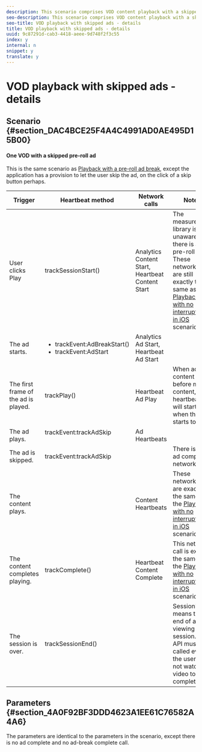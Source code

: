 ```yaml
---
description: This scenario comprises VOD content playback with a skipped ad.
seo-description: This scenario comprises VOD content playback with a skipped ad.
seo-title: VOD playback with skipped ads - details
title: VOD playback with skipped ads - details
uuid: 9c87291d-cab3-4418-aeee-9d748f2f3c55
index: y
internal: n
snippet: y
translate: y
---
```


# VOD playback with skipped ads - details


## Scenario {#section_DAC4BCE25F4A4C4991AD0AE495D15B00}


#### One VOD with a skipped pre-roll ad
<table id="table_8308559859FA480C8263DFBBFC716ADB">  
 <desc>
  This is the same scenario as 
  <a href="r_vhl_scenarios_mc-vod-pr-ad-breaks-top.xml#reference_1F38D9E89E0849D19AAD9C45E9CC8F7D" format="dita" scope="local"> Playback with a pre-roll ad break</a>, except the application has a provision to let the user skip the ad, on the click of a skip button perhaps. 
 </desc> 
 <thead> 
  <tr> 
   <th colname="col1" class="entry"> Trigger </th> 
   <th colname="col2" class="entry"> Heartbeat method </th> 
   <th colname="col3" class="entry"> Network calls </th> 
   <th colname="col4" class="entry"> Notes </th> 
  </tr>
 </thead>
 <tbody> 
  <tr> 
   <td colname="col1">User clicks <span class="uicontrol"> Play</span> </td> 
   <td colname="col2"><span class="codeph"> trackSessionStart()</span> </td> 
   <td colname="col3"> Analytics Content Start, Heartbeat Content Start</td> 
   <td colname="col4">The measurement library is unaware that there is a pre-roll ad. These network calls are still exactly the same as <a href="r_vhl_scenarios_mc-vod-40-no-interup-top.xml#concept_DCD05D528AE642C686C07819C6C18316" format="dita" scope="local"> Playback with no interruptions in iOS</a> scenario. </td> 
  </tr> 
  <tr> 
   <td colname="col1"> The ad starts. </td> 
   <td colname="col2"> 
    <ul id="ul_6CFE71C5EBC34B7483B1D4E1A73F47E7"> 
     <li id="li_398694BCFA154E30B5986FE3B8694B0C"><span class="codeph"> trackEvent:AdBreakStart()</span> </li> 
     <li id="li_D3CE6F0159A44CA9A547CEBB61F06FB5"><span class="codeph"> trackEvent:AdStart</span> </li> 
    </ul> </td> 
   <td colname="col3"> Analytics Ad Start, Heartbeat Ad Start</td> 
   <td colname="col4"> </td> 
  </tr> 
  <tr> 
   <td colname="col1"> The first frame of the ad is played. </td> 
   <td colname="col2"><span class="codeph"> trackPlay()</span> </td> 
   <td colname="col3"> Heartbeat Ad Play </td> 
   <td colname="col4"> When ad content plays before main content, the heartbeats will start when the ad starts to play. </td> 
  </tr> 
  <tr> 
   <td colname="col1"> The ad plays. </td> 
   <td colname="col2"><span class="codeph"> trackEvent:trackAdSkip</span> <p> </p> </td> 
   <td colname="col3"> Ad Heartbeats </td> 
   <td colname="col4"> </td> 
  </tr> 
  <tr> 
   <td colname="col1"> The ad is skipped. </td> 
   <td colname="col2"><span class="codeph"> trackEvent:trackAdSkip</span> </td> 
   <td colname="col3"> </td> 
   <td colname="col4"> There is no ad complete network call. </td> 
  </tr> 
  <tr> 
   <td colname="col1"> The content plays. </td> 
   <td colname="col2"> </td> 
   <td colname="col3"> Content Heartbeats </td> 
   <td colname="col4">These network calls are exactly the same as the <a href="r_vhl_scenarios_mc-vod-40-no-interup-top.xml#concept_DCD05D528AE642C686C07819C6C18316" format="dita" scope="local"> Playback with no interruptions in iOS</a> scenario. </td> 
  </tr> 
  <tr> 
   <td colname="col1"> The content completes playing. </td> 
   <td colname="col2"><span class="codeph"> trackComplete()</span> </td> 
   <td colname="col3"> Heartbeat Content Complete</td> 
   <td colname="col4">This network call is exactly the same as the <a href="r_vhl_scenarios_mc-vod-40-no-interup-top.xml#concept_DCD05D528AE642C686C07819C6C18316" format="dita" scope="local"> Playback with no interruptions in iOS</a> scenario. </td> 
  </tr> 
  <tr> 
   <td colname="col1"> The session is over. </td> 
   <td colname="col2"><span class="codeph"> trackSessionEnd()</span> </td> 
   <td colname="col3"> </td> 
   <td colname="col4"><span class="codeph"> SessionEnd</span> means the end of a viewing session. This API must be called even if the user does not watch the video to completion. </td> 
  </tr> 
 </tbody> 
</table>


## Parameters {#section_4A0F92BF3DDD4623A1EE61C76582A4A6}

The parameters are identical to the parameters in the [](r_vhl_scenarios_preroll-ad-comm-details-top.md) scenario, except there is no ad complete and no ad-break complete call. 
